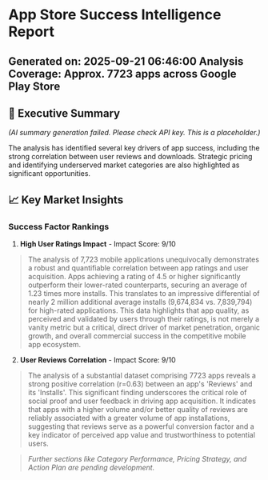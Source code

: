 # App Store Success Intelligence Report

**Generated on:** 2025-09-21 06:46:00
**Analysis Coverage:** Approx. 7723 apps across Google Play Store
---
## 🎯 Executive Summary
*(AI summary generation failed. Please check API key. This is a placeholder.)*

The analysis has identified several key drivers of app success, including the strong correlation between user reviews and downloads. Strategic pricing and identifying underserved market categories are also highlighted as significant opportunities.
## 📈 Key Market Insights

### Success Factor Rankings
1. **High User Ratings Impact** - Impact Score: 9/10
> The analysis of 7,723 mobile applications unequivocally demonstrates a robust and quantifiable correlation between app ratings and user acquisition. Apps achieving a rating of 4.5 or higher significantly outperform their lower-rated counterparts, securing an average of 1.23 times more installs. This translates to an impressive differential of nearly 2 million additional average installs (9,674,834 vs. 7,839,794) for high-rated applications. This data highlights that app quality, as perceived and validated by users through their ratings, is not merely a vanity metric but a critical, direct driver of market penetration, organic growth, and overall commercial success in the competitive mobile app ecosystem.

2. **User Reviews Correlation** - Impact Score: 9/10
> The analysis of a substantial dataset comprising 7723 apps reveals a strong positive correlation (r=0.63) between an app's 'Reviews' and its 'Installs'. This significant finding underscores the critical role of social proof and user feedback in driving app acquisition. It indicates that apps with a higher volume and/or better quality of reviews are reliably associated with a greater volume of app installations, suggesting that reviews serve as a powerful conversion factor and a key indicator of perceived app value and trustworthiness to potential users.



> *Further sections like Category Performance, Pricing Strategy, and Action Plan are pending development.*